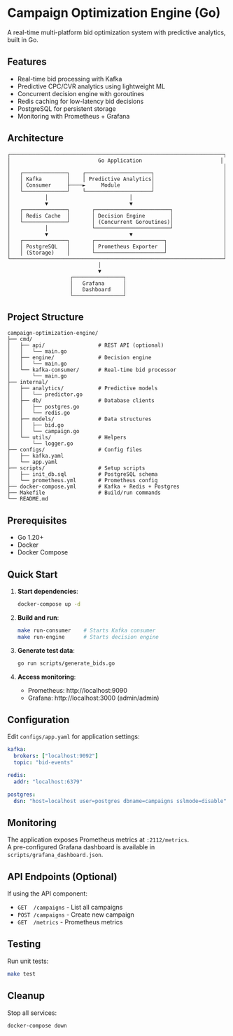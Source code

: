 
# Campaign Optimization Engine (Go)

A real-time multi-platform bid optimization system with predictive analytics, built in Go.

## Features

- Real-time bid processing with Kafka
- Predictive CPC/CVR analytics using lightweight ML
- Concurrent decision engine with goroutines
- Redis caching for low-latency bid decisions
- PostgreSQL for persistent storage
- Monitoring with Prometheus + Grafana

## Architecture

```text
┌────────────────────────────────────────────────────────────────────┐
│                            Go Application                         │
│                                                                    │
│   ┌──────────────┐    ┌─────────────────────┐                      │
│   │ Kafka        │    │ Predictive Analytics│                      │
│   │ Consumer     ├────►     Module          │                      │
│   └──────────────┘    └─────────────────────┘                      │
│           │                          │                             │
│           ▼                          ▼                             │
│   ┌──────────────┐       ┌────────────────────────┐                │
│   │ Redis Cache  │       │ Decision Engine        │                │
│   └──────────────┘       │ (Concurrent Goroutines)│                │
│           │              └────────────────────────┘                │
│           ▼                          ▼                             │
│   ┌──────────────┐       ┌──────────────────────┐                  │
│   │ PostgreSQL   │       │ Prometheus Exporter  │                  │
│   │ (Storage)    │       └──────────────────────┘                  │
└────────────────────────────────────────────────────────────────────┘
                             │
                             ▼
                    ┌────────────────┐
                    │   Grafana      │
                    │   Dashboard    │
                    └────────────────┘
```

## Project Structure

```text
campaign-optimization-engine/
├── cmd/
│   ├── api/                 # REST API (optional)
│   │   └── main.go
│   ├── engine/              # Decision engine
│   │   └── main.go
│   └── kafka-consumer/      # Real-time bid processor
│       └── main.go
├── internal/
│   ├── analytics/           # Predictive models
│   │   └── predictor.go
│   ├── db/                  # Database clients
│   │   ├── postgres.go
│   │   └── redis.go
│   ├── models/              # Data structures
│   │   ├── bid.go
│   │   └── campaign.go
│   └── utils/               # Helpers
│       └── logger.go
├── configs/                 # Config files
│   ├── kafka.yaml
│   └── app.yaml
├── scripts/                 # Setup scripts
│   ├── init_db.sql          # PostgreSQL schema
│   └── prometheus.yml       # Prometheus config
├── docker-compose.yml       # Kafka + Redis + Postgres
├── Makefile                 # Build/run commands
└── README.md
```

## Prerequisites

- Go 1.20+
- Docker
- Docker Compose

## Quick Start

1. **Start dependencies**:
   ```bash
   docker-compose up -d
   ```

2. **Build and run**:
   ```bash
   make run-consumer    # Starts Kafka consumer
   make run-engine      # Starts decision engine
   ```

3. **Generate test data**:
   ```bash
   go run scripts/generate_bids.go
   ```

4. **Access monitoring**:
   - Prometheus: http://localhost:9090
   - Grafana: http://localhost:3000 (admin/admin)

## Configuration

Edit `configs/app.yaml` for application settings:

```yaml
kafka:
  brokers: ["localhost:9092"]
  topic: "bid-events"

redis:
  addr: "localhost:6379"

postgres:
  dsn: "host=localhost user=postgres dbname=campaigns sslmode=disable"
```

## Monitoring

The application exposes Prometheus metrics at `:2112/metrics`.  
A pre-configured Grafana dashboard is available in `scripts/grafana_dashboard.json`.

## API Endpoints (Optional)

If using the API component:

- `GET  /campaigns`      - List all campaigns
- `POST /campaigns`      - Create new campaign
- `GET  /metrics`        - Prometheus metrics

## Testing

Run unit tests:

```bash
make test
```

## Cleanup

Stop all services:

```bash
docker-compose down
```
